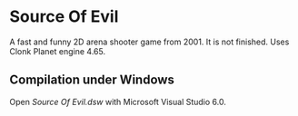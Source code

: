 # Source Of Evil
A fast and funny 2D arena shooter game from 2001. It is not finished. Uses Clonk Planet engine 4.65.

## Compilation under Windows

Open *Source Of Evil.dsw* with Microsoft Visual Studio 6.0.

